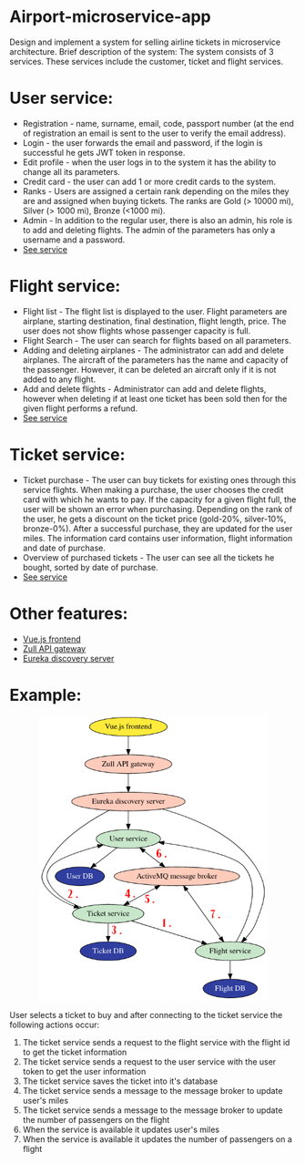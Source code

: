 # Airport-microservice-app

Design and implement a system for selling airline tickets in microservice architecture.
Brief description of the system:
The system consists of 3 services. These services include the customer, ticket and flight services.
# User service:
  - Registration - name, surname, email, code, passport number (at the end of registration
an email is sent to the user to verify the email address).
  - Login - the user forwards the email and password, if the login is successful he gets JWT
token in response.
  - Edit profile - when the user logs in to the system it has the ability to change
all its parameters.
  - Credit card - the user can add 1 or more credit cards to the system.
  - Ranks - Users are assigned a certain rank depending on the miles they are
and assigned when buying tickets. The ranks are Gold (> 10000 mi), Silver
(> 1000 mi), Bronze (<1000 mi).
  - Admin - In addition to the regular user, there is also an admin, his role is to add and
deleting flights. The admin of the parameters has only a username and a password.
- [See service](https://github.com/lmiladinovic99/airport-microservice-app/tree/main/airport-user-service-master)

# Flight service:
  - Flight list - The flight list is displayed to the user. Flight parameters are airplane,
starting destination, final destination, flight length, price. The user does not
show flights whose passenger capacity is full.
  - Flight Search - The user can search for flights based on all
parameters.
  - Adding and deleting airplanes - The administrator can add and delete airplanes.
The aircraft of the parameters has the name and capacity of the passenger. However, it can be deleted
an aircraft only if it is not added to any flight.
- Add and delete flights - Administrator can add and delete flights,
however when deleting if at least one ticket has been sold then for
the given flight performs a refund.
- [See service](https://github.com/lmiladinovic99/airport-microservice-app/tree/main/airport-flight-service-master)

# Ticket service:
  - Ticket purchase - The user can buy tickets for existing ones through this service
flights. When making a purchase, the user chooses the credit card with which he wants to pay. If the capacity for a given flight full, the user will be shown an error when purchasing. Depending on the rank of the user, he gets a discount on the ticket price (gold-20%,
silver-10%, bronze-0%). After a successful purchase, they are updated for the user
miles. The information card contains user information, flight information and
date of purchase.
  - Overview of purchased tickets - The user can see all the tickets he bought,
sorted by date of purchase.
- [See service](https://github.com/lmiladinovic99/airport-microservice-app/tree/main/airport-ticket-service-master)

# Other features:
- [Vue.js frontend](https://github.com/lmiladinovic99/airport-microservice-app/tree/main/airport-frontend-master)
- [Zull API gateway](https://github.com/lmiladinovic99/airport-microservice-app/tree/main/Zuul-master)
- [Eureka discovery server](https://github.com/lmiladinovic99/airport-microservice-app/tree/main/Eureka-master)

# Example:
<p align="center">
  <img width="400" height="500" src="https://github.com/lmiladinovic99/airport-microservice-app/blob/main/graphviz(1).png">
</p>

User selects a ticket to buy and after connecting to the ticket service the following actions occur:
1. The ticket service sends a request to the flight service with the flight id to get the ticket information
2. The ticket service sends a request to the user service with the user token to get the user information
3. The ticket service saves the ticket into it's database
4. The ticket service sends a message to the message broker to update user's miles
5. The ticket service sends a message to the message broker to update the number of passengers on the flight
6. When the service is available it updates user's miles
7. When the service is available it updates the number of passengers on a flight

